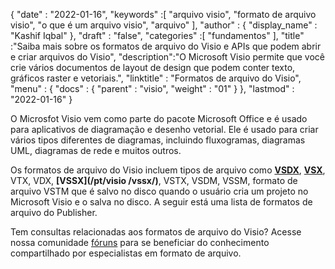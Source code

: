 {
  "date" : "2022-01-16",
  "keywords" :[ "arquivo visio", "formato de arquivo visio", "o que é um arquivo visio", "arquivo" ],
  "author" : {
    "display_name" : "Kashif Iqbal"
},
  "draft" : "false",
  "categories" :[ "fundamentos" ],
  "title" :"Saiba mais sobre os formatos de arquivo do Visio e APIs que podem abrir e criar arquivos do Visio",
  "description":"O Microsoft Visio permite que você crie vários documentos de layout de design que podem conter texto, gráficos raster e vetoriais.",
  "linktitle" : "Formatos de arquivo do Visio",
  "menu" : {
    "docs" : {
      "parent" : "visio",
      "weight" : "01"
}
},
  "lastmod" : "2022-01-16"
}

O Microsfot Visio vem como parte do pacote Microsoft Office e é usado para aplicativos de diagramação e desenho vetorial. Ele é usado para criar vários tipos diferentes de diagramas, incluindo fluxogramas, diagramas UML, diagramas de rede e muitos outros.

Os formatos de arquivo do Visio incluem tipos de arquivo como **[VSDX](/pt/visio/vsdx/)**, **[VSX](/pt/visio/vsx/)**, VTX, VDX, **[VSSX](/pt/visio /vssx/)**, VSTX, VSDM, VSSM, formato de arquivo VSTM que é salvo no disco quando o usuário cria um projeto no Microsoft Visio e o salva no disco. A seguir está uma lista de formatos de arquivo do Publisher.

Tem consultas relacionadas aos formatos de arquivo do Visio? Acesse nossa comunidade [fóruns](https://forum.fileformat.com/c/visio/) para se beneficiar do conhecimento compartilhado por especialistas em formato de arquivo.

